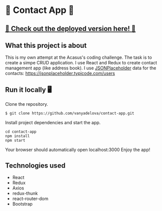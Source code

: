 # 📖  Contact App 📖 
## [ 📘 Check out the deployed version here! 📘](https://currency-converterapp.netlify.com/)

## What this project is about
This is my own attempt at the Acasus's coding challenge. The task is to create a simpe CRUD application. I use React and Redux to create contact management app (like address book). I use [JSONPlaceholder](https://jsonplaceholder.typicode.com/) data for the contacts: https://jsonplaceholder.typicode.com/users


## Run it locally 🖥

Clone the repository.
```
$ git clone https://github.com/vanyadelova/contact-app.git
```
Install project dependencies and start the app.

```
cd contact-app
npm install
npm start
```

Your browser should automatically open localhost:3000 Enjoy the app!


## Technologies used

- React
- Redux
- Axios
- redux-thunk
- react-router-dom
- Bootstrap





